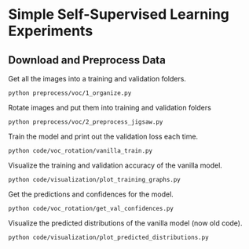 # Simple Self-Supervised Learning Experiments

## Download and Preprocess Data

Get all the images into a training and validation folders.

```
python preprocess/voc/1_organize.py
```

Rotate images and put them into training and validation folders

```
python preprocess/voc/2_preprocess_jigsaw.py
```

Train the model and print out the validation loss each time.
```
python code/voc_rotation/vanilla_train.py
```

Visualize the training and validation accuracy of the vanilla model.
```
python code/visualization/plot_training_graphs.py
```

Get the predictions and confidences for the model.
```
python code/voc_rotation/get_val_confidences.py
```

Visualize the predicted distributions of the vanilla model (now old code).
```
python code/visualization/plot_predicted_distributions.py
```